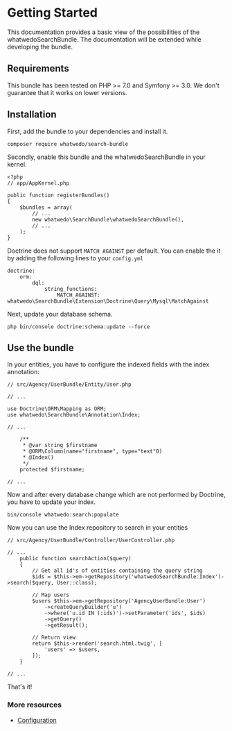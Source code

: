 # Getting Started

This documentation provides a basic view of the possibilities of the whatwedoSearchBundle. 
The documentation will be extended while developing the bundle.

## Requirements

This bundle has been tested on PHP >= 7.0 and Symfony >= 3.0. 
We don't guarantee that it works on lower versions.


## Installation

First, add the bundle to your dependencies and install it.

```
composer require whatwedo/search-bundle
```

Secondly, enable this bundle and the whatwedoSearchBundle in your kernel.

```
<?php
// app/AppKernel.php

public function registerBundles()
{
    $bundles = array(
        // ...
        new whatwedo\SearchBundle\whatwedoSearchBundle(),
        // ...
    );
}
```

Doctrine does not support `MATCH AGAINST` per default. You can enable the it by adding the following lines to your `config.yml`

```
doctrine:
    orm:
        dql:
            string_functions:
                MATCH_AGAINST: whatwedo\SearchBundle\Extension\Doctrine\Query\Mysql\MatchAgainst
```

Next, update your database schema.

```
php bin/console doctrine:schema:update --force
```


## Use the bundle

In your entities, you have to configure the indexed fields with the index annotation:

```
// src/Agency/UserBundle/Entity/User.php

// ...

use Doctrine\ORM\Mapping as ORM;
use whatwedo\SearchBundle\Annotation\Index;

// ...

    /**
     * @var string $firstname
     * @ORM\Column(name="firstname", type="text"0)
     * @Index()
     */
    protected $firstname;
    
// ...
```

Now and after every database change which are not performed by Doctrine, you have to update your index.

```
bin/console whatwedo:search:populate
```

Now you can use the Index repository to search in your entities

```
// src/Agency/UserBundle/Controller/UserController.php

// ...
    public function searchAction($query)
    {
        // Get all id's of entities containing the query string
        $ids = $this->em->getRepository('whatwedoSearchBundle:Index')->search($query, User::class);
        
        // Map users
        $users $this->em->getRepository('AgencyUserBundle:User')
            ->createQueryBuilder('u')
            ->where('u.id IN (:ids)')->setParameter('ids', $ids)
            ->getQuery()
            ->getResult();
    
        // Return view
        return $this->render('search.html.twig', [
            'users' => $users,
        ]);
    }
    
// ...
```


That's it!

### More resources

- [Configuration](configuration.md)
